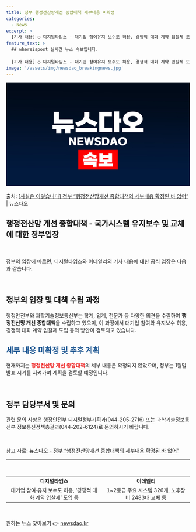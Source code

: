 ```yaml
---
title: 정부 행정전산망개선 종합대책 세부내용 미확정
categories:
  - News
excerpt: >
  [기사 내용] ○ 디지털타임스 - 대기업 참여유지 보수도 허용, 경쟁적 대화 계약 입찰제 도입 등 ○ 이데일…
feature_text: >
  ## whereispost 실시간 뉴스 속보입니다.

  [기사 내용] ○ 디지털타임스 - 대기업 참여유지 보수도 허용, 경쟁적 대화 계약 입찰제 도입 등 ○ 이데일…
image: '/assets/img/newsdao_breakingnews.jpg'
---
```


![뉴스다오 속보](/assets/img/newsdao_breakingnews.jpg)

<p>출처: <a href="https://newsdao.kr/3080" rel="dofollow">[사실은 이렇습니다] 정부 “행정전산망개선 종합대책의 세부내용 확정된 바 없어”</a> | 뉴스다오</p>

<h2 data-ke-size="size26">행정전산망 개선 종합대책 - 국가시스템 유지보수 및 교체에 대한 정부입장</h2>
<p data-ke-size="size16">&nbsp;</p>
정부의 입장에 따르면, 디지털타임스와 이데일리의 기사 내용에 대한 공식 입장은 다음과 같습니다.
<p data-ke-size="size16">&nbsp;</p>

<h2>정부의 입장 및 대책 수립 과정</h2>
<p data-ke-size="size16">행정안전부와 과학기술정보통신부는 학계, 업계, 전문가 등 다양한 의견을 수렴하여 <b>행정전산망 개선 종합대책</b>을 수립하고 있으며, 이 과정에서 대기업 참여와 유지보수 허용, 경쟁적 대화 계약 입찰제 도입 등의 방안이 검토되고 있습니다.</p>

<h2><span style="color: #1a5490;">세부 내용 미확정 및 추후 계획</span></h2>
<p data-ke-size="size16">현재까지는 <b><span style="color: #ee2323;">행정전산망 개선 종합대책</span></b>의 세부 내용은 확정되지 않았으며, 정부는 1월말 발표 시기를 지켜가며 계획을 검토할 예정입니다.</p>
<p data-ke-size="size16">&nbsp;</p>

<h2>정부 담당부서 및 문의</h2>
<p data-ke-size="size16">관련 문의 사항은 행정안전부 디지털정부기획과(044-205-2716) 또는 과학기술정보통신부 정보통신정책총괄과(044-202-6124)로 문의하시기 바랍니다.</p>

<p data-ke-size="size16">&nbsp;</p>
참고 자료: <a href="https://newsdao.kr/3080">뉴스다오 - 정부 “행정전산망개선 종합대책의 세부내용 확정된 바 없어”</a>

<hr>
<p data-ke-size="size16">&nbsp;</p>

<table>
  <tbody>
    <tr>
      <td style="text-align: center; height: 17px;"><b>디지털타임스</b></td>
      <td style="text-align: center; height: 17px;"><b>이데일리</b></td>
    </tr>
    <tr>
      <td style="text-align: center; height: 17px;">대기업 참여·유지 보수도 허용, ‘경쟁적 대화 계약 입찰제’ 도입 등</td>
      <td style="text-align: center; height: 17px;">1~2등급 주요 시스템 326개, 노후장비 2483대 교체 등</td>
    </tr>
  </tbody>
</table>

<p data-ke-size="size16">&nbsp;</p> 

원하는 뉴스 찾아보기 👉 <a href="https://newsdao.kr" rel="dofollow">newsdao.kr</a>


